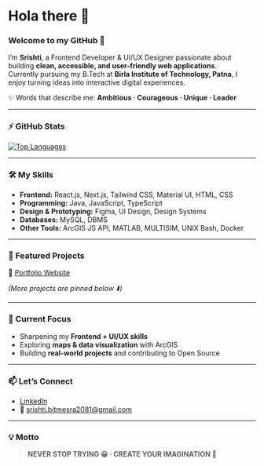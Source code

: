 # Hola there 👋  

### Welcome to my GitHub 🤗  

I’m **Srishti**, a Frontend Developer & UI/UX Designer passionate about building **clean, accessible, and user-friendly web applications**.  
Currently pursuing my B.Tech at **Birla Institute of Technology, Patna**, I enjoy turning ideas into interactive digital experiences.  

✨ Words that describe me: **Ambitious · Courageous · Unique · Leader**  

---

### ⚡ GitHub Stats  
[![Top Languages](https://github-readme-stats.vercel.app/api/top-langs/?username=srishti2081&layout=compact&theme=tokyonight)](https://github.com/srishti2081)  

---

### 🛠️ My Skills  
- **Frontend:** React.js, Next.js, Tailwind CSS, Material UI, HTML, CSS  
- **Programming:** Java, JavaScript, TypeScript  
- **Design & Prototyping:** Figma, UI Design, Design Systems  
- **Databases:** MySQL, DBMS  
- **Other Tools:** ArcGIS JS API, MATLAB, MULTISIM, UNIX Bash, Docker  

---

### 📂 Featured Projects   
🔹 [Portfolio Website](https://github.com/your-repo)  

*(More projects are pinned below ⬇️)*  

---

### 🌱 Current Focus  
- Sharpening my **Frontend + UI/UX skills**  
- Exploring **maps & data visualization** with ArcGIS  
- Building **real-world projects** and contributing to Open Source  

---

### 📫 Let’s Connect  
- [LinkedIn](https://www.linkedin.com/in/srishti-s-2996a91b1/)  
- 📧 srishti.bitmesra2081@gmail.com
---

### 💡 Motto  
> **NEVER STOP TRYING 😀 · CREATE YOUR IMAGINATION 🚀**  

